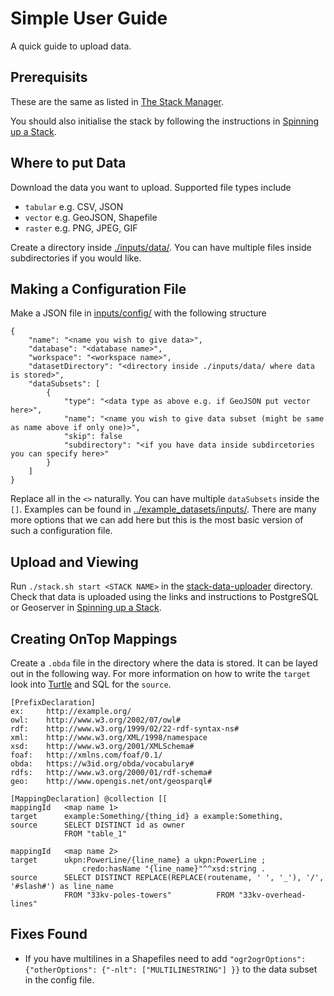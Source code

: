 # Simple User Guide

A quick guide to upload data.

## Prerequisits

These are the same as listed in [The Stack Manager](./README.md#prerequisites).

You should also initialise the stack by following the instructions in [Spinning up a Stack](../stack-manager/README.md#spinning-up-a-stack).

## Where to put Data

Download the data you want to upload. Supported file types include

- `tabular` e.g. CSV, JSON
- `vector` e.g. GeoJSON, Shapefile
- `raster` e.g. PNG, JPEG, GIF

Create a directory inside [./inputs/data/](./inputs/data/). You can have multiple files inside subdirectories if you would like. 

## Making a Configuration File

Make a JSON file in [inputs/config/](./inputs/config/) with the following structure
```
{
    "name": "<name you wish to give data>",
    "database": "<database name>",
    "workspace": "<workspace name>",
    "datasetDirectory": "<directory inside ./inputs/data/ where data is stored>",
    "dataSubsets": [
        {
            "type": "<data type as above e.g. if GeoJSON put vector here>",
            "name": "<name you wish to give data subset (might be same as name above if only one)>",
            "skip": false
            "subdirectory": "<if you have data inside subdircetories you can specify here>"
        }
    ]
}
```

Replace all in the `<>` naturally. You can have multiple `dataSubsets` inside the `[]`. Examples can be found in [../example_datasets/inputs/](../example_datasets/inputs/). There are many more options that we can add here but this is the most basic version of such a configuration file.

## Upload and Viewing

Run `./stack.sh start <STACK NAME>` in the [stack-data-uploader](./) directory. Check that data is uploaded using the links and instructions to PostgreSQL or Geoserver in [Spinning up a Stack](../stack-manager/README.md#spinning-up-a-stack).

## Creating OnTop Mappings

Create a `.obda` file in the directory where the data is stored. It can be layed out in the following way. For more information on how to write the `target` look into [Turtle](https://www.w3.org/TR/turtle/) and SQL for the `source`.

```
[PrefixDeclaration]
ex:     http://example.org/
owl:    http://www.w3.org/2002/07/owl#
rdf:    http://www.w3.org/1999/02/22-rdf-syntax-ns#
xml:    http://www.w3.org/XML/1998/namespace
xsd:    http://www.w3.org/2001/XMLSchema#
foaf:   http://xmlns.com/foaf/0.1/
obda:   https://w3id.org/obda/vocabulary#
rdfs:   http://www.w3.org/2000/01/rdf-schema#
geo:    http://www.opengis.net/ont/geosparql#

[MappingDeclaration] @collection [[
mappingId	<map name 1>
target		example:Something/{thing_id} a example:Something, 
source      SELECT DISTINCT id as owner
            FROM "table_1"

mappingId	<map name 2>
target		ukpn:PowerLine/{line_name} a ukpn:PowerLine ;
                credo:hasName "{line_name}"^^xsd:string .
source      SELECT DISTINCT REPLACE(REPLACE(routename, ' ', '_'), '/', '#slash#') as line_name 
            FROM "33kv-poles-towers"          FROM "33kv-overhead-lines"
```

## Fixes Found

- If you have multilines in a Shapefiles need to add `"ogr2ogrOptions": {"otherOptions": {"-nlt": ["MULTILINESTRING"] }}` to the data subset in the config file.
